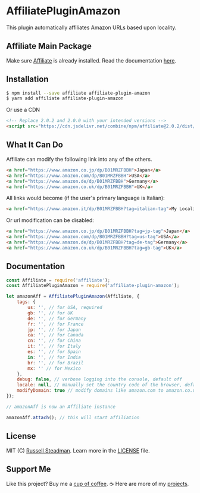 # AffiliatePluginAmazon
This plugin automatically affiliates Amazon URLs based upon locality.

## Affiliate Main Package

Make sure [Affiliate](https://affiliate.js.org/) is already installed. Read the documentation [here](https://affiliate.js.org/).

## Installation

```bash
$ npm install --save affiliate affiliate-plugin-amazon
$ yarn add affiliate affiliate-plugin-amazon
```

Or use a CDN
```html
<!-- Replace 2.0.2 and 2.0.0 with your intended versions -->
<script src="https://cdn.jsdelivr.net/combine/npm/affiliate@2.0.2/dist/affiliate.js,npm/affiliate-plugin-amazon@2.0.0/dist/plugin.js"></script>
```

## What It Can Do

Affiliate can modify the following link into any of the others.
```html
<a href="https://www.amazon.co.jp/dp/B01MRZFBBH">Japan</a>
<a href="https://www.amazon.com/dp/B01MRZFBBH">USA</a>
<a href="https://www.amazon.de/dp/B01MRZFBBH">Germany</a>
<a href="https://www.amazon.co.uk/dp/B01MRZFBBH">UK</a>
```

All links would become (if the user's primary language is Italian):
```html
<a href="https://www.amazon.it/dp/B01MRZFBBH?tag=italian-tag">My Locality</a>
```

Or url modification can be disabled:
```html
<a href="https://www.amazon.co.jp/dp/B01MRZFBBH?tag=jp-tag">Japan</a>
<a href="https://www.amazon.com/dp/B01MRZFBBH?tag=us-tag">USA</a>
<a href="https://www.amazon.de/dp/B01MRZFBBH?tag=de-tag">Germany</a>
<a href="https://www.amazon.co.uk/dp/B01MRZFBBH?tag=gb-tag">UK</a>
```

## Documentation

```js
const Affiliate = require('affiliate'); 
const AffiliatePluginAmazon = require('affiliate-plugin-amazon'); 

let amazonAff = AffiliatePluginAmazon(Affiliate, {
    tags: {
        us: '', // for USA, required
        gb: '', // for UK
        de: '', // for Germany
        fr: '', // for France
        jp: '', // for Japan
        ca: '', // for Canada
        cn: '', // for China
        it: '', // for Italy
        es: '', // for Spain
        in: '', // for India
        br: '', // for Brazil
        mx: '' // for Mexico
    },
    debug: false, // verbose logging into the console, default off
    locale: null, // manually set the country code of the browser, default automatic
    modifyDomain: true // modify domains like amazon.com to amazon.co.uk based on locale, default on
});

// amazonAff is now an Affiliate instance

amazonAff.attach(); // this will start affiliation
```

## License

MIT (C) [Russell Steadman](https://teamtofu.github.io/contact). Learn more in the [LICENSE](https://github.com/teamtofu/affiliate-plugin-amazon/blob/master/LICENSE) file.

## Support Me

Like this project? Buy me a [cup of coffee](https://www.paypal.me/RussellSteadman/3). &#x2615; Here are more of my [projects](https://teamtofu.github.io/).